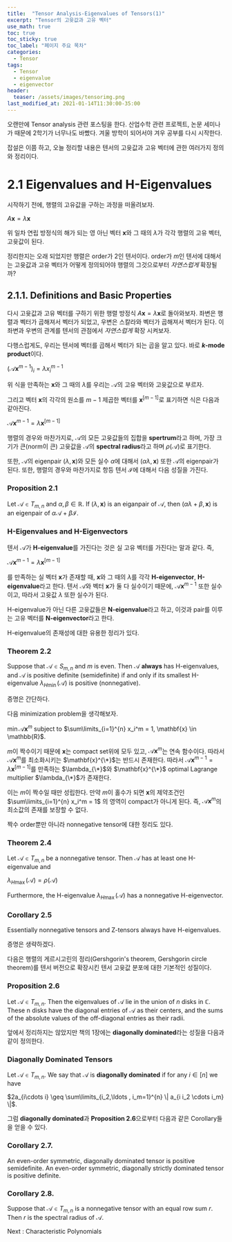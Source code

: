 ```yaml
---
title:  "Tensor Analysis-Eigenvalues of Tensors(1)"
excerpt: "Tensor의 고윳값과 고유 벡터"
use_math: true
toc: true
toc_sticky: true
toc_label: "페이지 주요 목차"
categories:
  - Tensor
tags:
  - Tensor
  - eigenvalue
  - eigenvector
header:
  teaser: /assets/images/tensorimg.png
last_modified_at: 2021-01-14T11:30:00-35:00
---
```


오랜만에 Tensor analysis 관련 포스팅을 한다. 산업수학 관련 프로젝트, 논문 세미나가 때문에 2학기가 너무나도 바빴다. 겨울 방학이 되어서야 겨우 공부를 다시 시작한다.

잡설은 이쯤 하고, 오늘 정리할 내용은 텐서의 고윳값과 고유 벡터에 관한 여러가지 정의와 정리이다.

# 2.1 Eigenvalues and H-Eigenvalues

시작하기 전에, 행렬의 고유값을 구하는 과정을 떠올려보자.

$A\mathbf{x} = \lambda \mathbf{x}$

위 일차 연립 방정식의 해가 되는 영 아닌 벡터 $\mathbf{x}$와 그 때의 $\lambda$가 각각 행렬의 고유 벡터, 고윳값이 된다.

정리한지는 오래 되었지만 행렬은 order가 $2$인 텐서이다. order가 $m$인 텐서에 대해서는 고윳값과 고유 벡터가 어떻게 정의되어야 행렬의 그것으로부터 *자연스럽게* 확장될까?

## 2.1.1. Definitions and Basic Properties

다시 고윳값과 고유 벡터를 구하기 위한 행렬 방정식 $A\mathbf{x} = \lambda \mathbf{x}$로 돌아와보자. 좌변은 행렬과 벡터가 곱해져서 벡터가 되었고, 우변은 스칼라와 벡터가 곱해져서 벡터가 된다. 이 좌변과 우변의 관계를 텐서의 관점에서 *자연스럽게* 확장 시켜보자.

다행스럽게도, 우리는 텐서에 벡터를 곱해서 벡터가 되는 곱을 알고 있다. 바로 **$k$-mode product**이다.

$\left(\mathscr{A}\mathbf{x}^{m-1} \right)_i = \lambda x_i^{m-1}$

위 식을 만족하는 $\mathbf{x}$와 그 때의 $\lambda$를 우리는 $\mathscr{A}$의 고유 벡터와 고윳값으로 부르자.

그리고 벡터 $\mathbf{x}$의 각각의 원소를 $m-1$ 제곱한 벡터를 $\mathbf{x}^{[m-1]}$로 표기하면 식은 다음과 같아진다.

$\mathscr{A}\mathbf{x}^{m-1}  = \lambda \mathbf{x}^{[m-1]}$

행렬의 경우와 마찬가지로, $\mathscr{A}$의 모든 고윳값들의 집합을 **spertrum**라고 하며, 가장 크기가 큰(norm이 큰) 고윳값을 $\mathscr{A}$의 **spectral radius**라고 하며 $\rho (\mathscr{A})$로 표기한다.

또한, $\mathscr{A}$의 eigenpair $(\lambda, \mathbf{x})$와 모든 실수 $\alpha$에 대해서 $(\alpha \lambda, \mathbf{x})$ 또한 $\mathscr{A}$의 eigenpair가 된다. 또한, 행렬의 경우와 마찬가지로 항등 텐서 $\mathscr{I}$에 대해서 다음 성질을 가진다.

### Proposition 2.1
Let $\mathscr{A}\in T_{m,n}$ and $\alpha, \beta \in \mathbb{R}$. If $(\lambda, \mathbf{x})$ is an eiganpair of $\mathscr{A}$, then $(\alpha\lambda + \beta, \mathbf{x})$ is an eigenpair of $\alpha \mathscr{A} + \beta \mathscr{I}$.

### H-Eigenvalues and H-Eigenvectors
텐서 $\mathscr{A}$가 **H-eigenvalue**를 가진다는 것은 실 고유 벡터를 가진다는 말과 같다. 즉,

$\mathscr{A}\mathbf{x}^{m-1}  = \lambda \mathbf{x}^{[m-1]}$

를 만족하는 실 벡터 $\mathbf{x}$가 존재할 때, $\mathbf{x}$와 그 때의 $\lambda$를 각각 **H-eigenvector**, **H-eigenvalue**라고 한다. 텐서 $\mathscr{A}$와 벡터 $\mathbf{x}$가 둘 다 실수이기 때문에, $\mathscr{A}\mathbf{x}^{m-1}$ 또한 실수이고, 따라서 고윳값 $\lambda$ 또한 실수가 된다.

H-eigenvalue가 아닌 다른 고윳값들은 **N-eigenvalue**라고 하고, 이것과 pair를 이루는 고유 벡터를 **N-eigenvector**라고 한다.

H-eigenvalue의 존재성에 대한 유용한 정리가 있다. 

### Theorem 2.2
Suppose that $\mathscr{A}\in S_{m,n}$ and $m$ is even. Then $\mathscr{A}$ **always** has H-eigenvalues, and $\mathscr{A}$ is positive definite (semidefinite) if and only if its smallest H-eigenvalue $\lambda_{H \min }(\mathscr{A})$ is positive (nonnegative).

증명은 간단하다.

다음 minimization problem을 생각해보자.

$\min \mathscr{A} \mathbf{x}^m$ subject to $\sum\limits_{i=1}^{n} x_i^m = 1, \mathbf{x} \in \mathbb{R}$.

$m$이 짝수이기 때문에 $\mathbf{x}$는 compact set위에 모두 있고, $\mathscr{A} \mathbf{x}^m$는 연속 함수이다. 따라서 $\mathscr{A} \mathbf{x}^m$를 최소화시키는 $\mathbf{x}^{\*}$는 반드시 존재한다. 따라서 $\mathscr{A}\mathbf{x}^{m-1}  = \lambda \mathbf{x}^{[m-1]}$를 만족하는 $\lambda_{\*}$와 $\mathbf{x}^{\*}$ optimal Lagrange multiplier $\lambda_{\*}$가 존재한다.

이는 $m$이 짝수일 때만 성립한다. 만약 $m$이 홀수가 되면 $\mathbf{x}$의 제약조건인 $\sum\limits_{i=1}^{n} x_i^m = 1$ 의 영역이 compact가 아니게 된다. 즉, $\mathscr{A} \mathbf{x}^m$의 최소값의 존재를 보장할 수 없다.

짝수 order뿐만 아니라 nonnegative tensor에 대한 정리도 있다.

### Theorem 2.4
Let $\mathscr{A}\in T_{m,n}$ be a nonnegative tensor. Then $\mathscr{A}$ has at least one H-eigenvalue and

$\lambda_{H\max}(\mathscr{A}) = \rho (\mathscr{A})$

Furthermore, the H-eigenvalue $\lambda_{H\max}(\mathscr{A})$ has a nonnegative H-eigenvector.

### Corollary 2.5
Essentially nonnegative tensors and Z-tensors always have H-eigenvalues.

증명은 생략하겠다.

다음은 행렬의 게르시고린의 정리(Gershgorin's theorem, Gershgorin circle theorem)를 텐서 버전으로 확장시킨 텐서 고윳값 분포에 대한 기본적인 성질이다.

### Proposition 2.6
Let $\mathscr{A}\in T_{m,n}$.  Then the eigenvalues of $\mathscr{A}$ lie in the union of $n$ disks in $\mathbb{C}$. These n disks have the diagonal entries of $\mathscr{A}$ as their centers, and the sums of the absolute values of the off-diagonal entries as their radii.

앞에서 정리하지는 않았지만 책의 1장에는 **diagonally dominated**라는 성질을 다음과 같이 정의한다.

### Diagonally Dominated Tensors
Let $\mathscr{A}\in T_{m,n}$. We say that $\mathscr{A}$ is **diagonally dominated** if for any $i\in [n]$ we have

$2a_{i\cdots i} \geq \sum\limits_{i_2,\ldots , i_m=1}^{n} \| a_{i i_2 \cdots i_m} \|$.

그럼 **diagonally dominated**과 **Proposition 2.6**으로부터 다음과 같은 Corollary들을 얻을 수 있다.

### Corollary 2.7. 
An even-order symmetric, diagonally dominated tensor is positive semidefinite. An even-order symmetric, diagonally strictly dominated tensor is positive definite.

### Corollary 2.8.
Suppose that $\mathscr{A}\in T_{m,n}$ is a nonnegative tensor with an equal row sum $r$. Then $r$ is the spectral radius of $\mathscr{A}$.

Next : Characteristic Polynomials